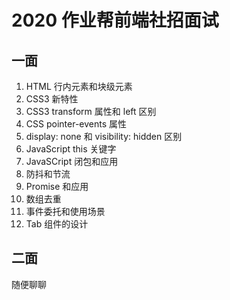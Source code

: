 # 2020 作业帮前端社招面试

## 一面

1. HTML 行内元素和块级元素
2. CSS3 新特性
3. CSS3 transform 属性和 left 区别
4. CSS pointer-events 属性
5. display: none 和 visibility: hidden 区别
6. JavaScript this 关键字
7. JavaSCript 闭包和应用
8. 防抖和节流
9. Promise 和应用
10. 数组去重
11. 事件委托和使用场景
12. Tab 组件的设计

## 二面

随便聊聊
